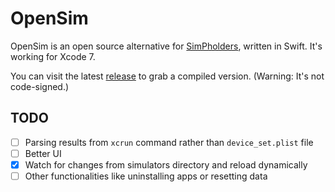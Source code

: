 # OpenSim

OpenSim is an open source alternative for [SimPholders](https://simpholders.com), written in Swift. It's working for Xcode 7.

You can visit the latest [release](https://github.com/luosheng/OpenSim/releases) to grab a compiled version. (Warning: It's not code-signed.)

## TODO

- [ ] Parsing results from `xcrun` command rather than `device_set.plist` file
- [ ] Better UI
- [x] Watch for changes from simulators directory and reload dynamically
- [ ] Other functionalities like uninstalling apps or resetting data
